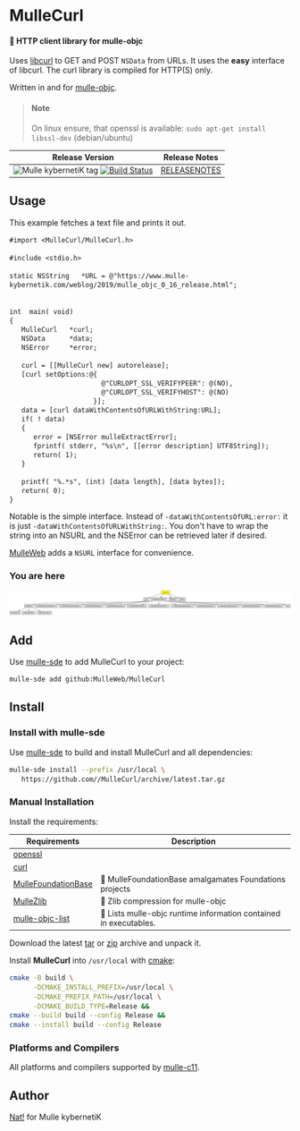 # MulleCurl

#### 🥌 HTTP client library for mulle-objc

Uses [libcurl](https://curl.haxx.se) to GET and POST `NSData` from URLs.
It uses the **easy** interface of libcurl. The curl library is compiled
for HTTP(S) only.

Written in and for [mulle-objc](//mulle-objc.github.io).

> #### Note
>
> On linux ensure, that openssl is available:
> `sudo apt-get install libssl-dev` (debian/ubuntu)
>



| Release Version                                       | Release Notes
|-------------------------------------------------------|--------------
| ![Mulle kybernetiK tag](https://img.shields.io/github/tag/MulleWeb/MulleCurl.svg?branch=release) [![Build Status](https://github.com/MulleWeb/MulleCurl/workflows/CI/badge.svg?branch=release)](//github.com/MulleWeb/MulleCurl/actions) | [RELEASENOTES](RELEASENOTES.md) |



## Usage


This example fetches a text file and prints it out.

``` objc
#import <MulleCurl/MulleCurl.h>

#include <stdio.h>

static NSString   *URL = @"https://www.mulle-kybernetik.com/weblog/2019/mulle_objc_0_16_release.html";


int  main( void)
{
   MulleCurl   *curl;
   NSData      *data;
   NSError     *error;

   curl = [[MulleCurl new] autorelease];
   [curl setOptions:@{
                       @"CURLOPT_SSL_VERIFYPEER": @(NO),
                       @"CURLOPT_SSL_VERIFYHOST": @(NO)
                     }];
   data = [curl dataWithContentsOfURLWithString:URL];
   if( ! data)
   {
      error = [NSError mulleExtractError];
      fprintf( stderr, "%s\n", [[error description] UTF8String]);
      return( 1);
   }

   printf( "%.*s", (int) [data length], [data bytes]);
   return( 0);
}
```

Notable is the simple interface. Instead of `-dataWithContentsOfURL:error:` it
is just `-dataWithContentsOfURLWithString:`. You don't have to wrap the string
into an NSURL and the NSError can be retrieved later if desired.

[MulleWeb](//github.com/MulleWeb/MulleWebClient) adds a `NSURL` interface for
convenience.






### You are here

![Overview](overview.dot.svg)


## Add

Use [mulle-sde](//github.com/mulle-sde) to add MulleCurl to your project:

``` sh
mulle-sde add github:MulleWeb/MulleCurl
```

## Install

### Install with mulle-sde

Use [mulle-sde](//github.com/mulle-sde) to build and install MulleCurl and all dependencies:

``` sh
mulle-sde install --prefix /usr/local \
   https://github.com//MulleCurl/archive/latest.tar.gz
```

### Manual Installation

Install the requirements:

| Requirements                                 | Description
|----------------------------------------------|-----------------------
| [openssl](https://github.com/openssl/openssl)             | 
| [curl](https://curl.haxx.se/download/curl-8.5.0.tar.gz)             | 
| [MulleFoundationBase](https://github.com/MulleFoundation/MulleFoundationBase)             | 🧱 MulleFoundationBase amalgamates Foundations projects
| [MulleZlib](https://github.com/MulleWeb/MulleZlib)             | 🐘 Zlib compression for mulle-objc
| [mulle-objc-list](https://github.com/mulle-objc/mulle-objc-list)             | 📒 Lists mulle-objc runtime information contained in executables.

Download the latest [tar](https://github.com/MulleWeb/MulleCurl/archive/refs/tags/latest.tar.gz) or [zip](https://github.com/MulleWeb/MulleCurl/archive/refs/tags/latest.zip) archive and unpack it.

Install **MulleCurl** into `/usr/local` with [cmake](https://cmake.org):

``` sh
cmake -B build \
      -DCMAKE_INSTALL_PREFIX=/usr/local \
      -DCMAKE_PREFIX_PATH=/usr/local \
      -DCMAKE_BUILD_TYPE=Release &&
cmake --build build --config Release &&
cmake --install build --config Release
```

### Platforms and Compilers

All platforms and compilers supported by
[mulle-c11](//github.com/mulle-c/mulle-c11).


## Author

[Nat!](https://mulle-kybernetik.com/weblog) for Mulle kybernetiK  

